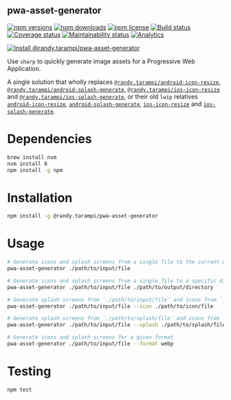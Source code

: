 pwa-asset-generator
---

[![npm versions](https://img.shields.io/npm/v/@randy.tarampi/pwa-asset-generator.svg?style=flat-square)](https://www.npmjs.org/package/@randy.tarampi/pwa-asset-generator)
[![npm downloads](https://img.shields.io/npm/dt/@randy.tarampi/pwa-asset-generator.svg?style=flat-square)](https://www.npmjs.com/package/@randy.tarampi/pwa-asset-generator)
[![npm license](https://img.shields.io/npm/l/@randy.tarampi/pwa-asset-generator.svg?registry_uri=https%3A%2F%2Fregistry.npmjs.com&style=flat-square)](https://www.npmjs.com/package/@randy.tarampi/pwa-asset-generator)
[![Build status](https://img.shields.io/travis/com/randytarampi/pwa-asset-generator.svg?style=flat-square)](https://travis-ci.com/randytarampi/pwa-asset-generator)
[![Coverage status](https://img.shields.io/coveralls/randytarampi/pwa-asset-generator.svg?style=flat-square)](https://coveralls.io/github/randytarampi/pwa-asset-generator?branch=master)
[![Maintainability status](https://img.shields.io/codeclimate/maintainability-percentage/randytarampi/pwa-asset-generator.svg?style=flat-square)](https://codeclimate.com/github/randytarampi/pwa-asset-generator/maintainability)
[![Analytics](https://ga-beacon.appspot.com/UA-50921068-1/beacon/github/randytarampi/pwa-asset-generator/?flat&useReferrer)](https://github.com/igrigorik/ga-beacon)


[![Install @randy.tarampi/pwa-asset-generator](https://nodeico.herokuapp.com/@randy.tarampi/pwa-asset-generator.svg)](https://www.npmjs.com/package/@randy.tarampi/pwa-asset-generator)

Use `sharp` to quickly generate image assets for a Progressive Web Application.

A single solution that wholly replaces [`@randy.tarampi/android-icon-resize`](https://www.npmjs.com/package/@randy.tarampi/android-icon-resize), [`@randy.tarampi/android-splash-generate`](https://www.npmjs.com/package/@randy.tarampi/android-splash-generate), [`@randy.tarampi/ios-icon-resize`](https://www.npmjs.com/package/@randy.tarampi/ios-icon-resize) and [`@randy.tarampi/ios-splash-generate`](https://www.npmjs.com/package/@randy.tarampi/ios-splash-generate), or their old `lwip` relatives [`android-icon-resize`](https://www.npmjs.com/package/android-icon-resize), [`android-splash-generate`](https://www.npmjs.com/package/android-splash-generate), [`ios-icon-resize`](https://www.npmjs.com/package/ios-icon-resize) and [`ios-splash-generate`](https://www.npmjs.com/package/ios-splash-generate).

# Dependencies
```bash
brew install nvm
nvm install 8
npm install -g npm
```

# Installation

```bash
npm install -g @randy.tarampi/pwa-asset-generator
```

# Usage

```bash
# Generate icons and splash screens from a single file to the current working directory
pwa-asset-generator ./path/to/input/file

# Generate icons and splash screens from a single file to a specific directory
pwa-asset-generator ./path/to/input/file ./path/to/output/directory

# Generate splash screens from `./path/to/input/file` and icons from `./path/to/icon/file`
pwa-asset-generator ./path/to/input/file --icon ./path/to/icon/file

# Generate splash screens from `./path/to/splash/file` and icons from `./path/to/input/file`
pwa-asset-generator ./path/to/input/file --splash ./path/to/splash/file

# Generate icons and splash screens for a given format
pwa-asset-generator ./path/to/input/file --format webp
```

# Testing

```bash
npm test
```
